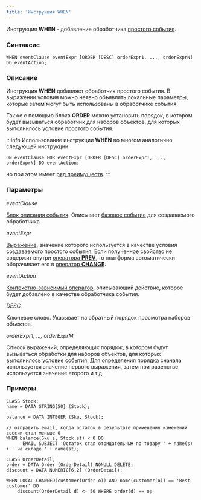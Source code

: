 ```yaml
---
title: 'Инструкция WHEN'
---
```


Инструкция **WHEN** - добавление обработчика [простого события](Simple_event.md).

### Синтаксис 

    WHEN eventClause eventExpr [ORDER [DESC] orderExpr1, ..., orderExprN] DO eventAction;

### Описание

Инструкция **WHEN** добавляет обработчик простого события. В выражении условия можно неявно объявлять локальные параметры, которые затем могут быть использованы в обработчике события.

Также с помощью блока **ORDER** можно установить порядок, в котором будет вызываться обработчик для наборов объектов, для которых выполнилось условие простого события. 


:::info
Использование инструкции **WHEN** во многом аналогично следующей инструкции:

    ON eventClause FOR eventExpr [ORDER [DESC] orderExpr1, ..., orderExprN] DO eventAction;

но при этом имеет [ряд преимуществ](Simple_event.md).
:::

### Параметры

*eventClause*

[Блок описания события](Event_description_block.md). Описывает [базовое событие](Events.md) для создаваемого обработчика.

*eventExpr*

[Выражение](Expression.md), значение которого используется в качестве условия создаваемого простого события. Если полученное свойство не содержит внутри [оператора **PREV**](Previous_value_PREV_.md), то платформа автоматически оборачивает его в [оператор **CHANGE**](Property_change_CHANGE_.md)**.**

*eventAction*

[Контекстно-зависимый оператор](Action_operator.md#contextdependent), описывающий действие, которое будет добавлено в качестве обработчика события.

*DESC*

Ключевое слово. Указывает на обратный порядок просмотра наборов объектов. 

*orderExpr1, ..., orderExprM*

Список выражений, определяющих порядок, в котором будут вызываться обработки для наборов объектов, для которых выполнилось условие события. Для определения порядка сначала используется значение первого выражения, затем при равенстве используется значение второго и т.д. 

### Примеры

```lsf
CLASS Stock;
name = DATA STRING[50] (Stock);

balance = DATA INTEGER (Sku, Stock);

// отправить email, когда остаток в результате применения изменений сессии стал меньше 0
WHEN balance(Sku s, Stock st) < 0 DO
      EMAIL SUBJECT 'Остаток стал отрицательным по товару ' + name(s) + ' на складе ' + name(st);

CLASS OrderDetail;
order = DATA Order (OrderDetail) NONULL DELETE;
discount = DATA NUMERIC[6,2] (OrderDetail);

WHEN LOCAL CHANGED(customer(Order o)) AND name(customer(o)) == 'Best customer' DO
    discount(OrderDetail d) <- 50 WHERE order(d) == o;
```

